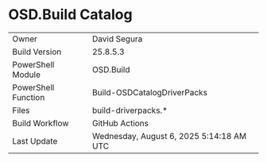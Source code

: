 ﻿# OSD.Build Catalog

| | |
|-|-|
| Owner | David Segura |
| Build Version | 25.8.5.3 |
| PowerShell Module | OSD.Build |
| PowerShell Function | Build-OSDCatalogDriverPacks |
| Files | build-driverpacks.* |
| Build Workflow | GitHub Actions |
| Last Update | Wednesday, August 6, 2025 5:14:18 AM UTC |
